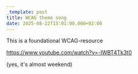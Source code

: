 ```yaml
---
_template: post
title: WCAG theme song
date: 2025-08-22T15:01:00.000+02:00
---
```

This is a foundational WCAG-resource

https://www.youtube.com/watch?v=-IWBT4Tk3t0

(yes, it's almost weekend)
